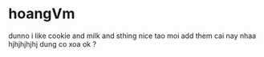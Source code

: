 # hoangVm
dunno
i like cookie and milk
and sthing nice
tao moi add them cai nay nhaa hjhjhjhjhj
dung co xoa ok ?
